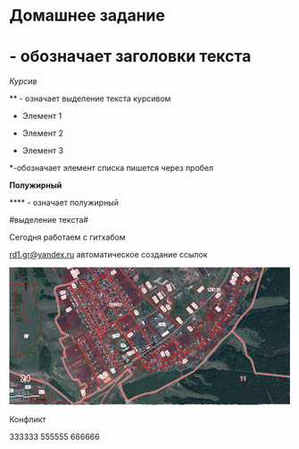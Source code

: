 # Домашнее задание

# - обозначает заголовки текста

*Курсив* 

** - означает выделение текста курсивом

*  Элемент 1

* Элемент 2

* Элемент 3

*-обозначает элемент списка пишется через пробел

**Полужирный**

**** - означает полужирный

#выделение текста#

Сегодня работаем с гитхабом

<rd1.gr@yandex.ru> автоматическое создание ссылок

![Изображение](1.jpg)

Конфликт 






 333333 555555  666666

